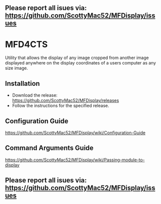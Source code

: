 ## Please report all isues via: https://github.com/ScottyMac52/MFDisplay/issues
# MFD4CTS
Utility that allows the display of any image cropped from another image displayed anywhere on the display coordinates of a users computer as any size image.

## Installation
 - Download the release: https://github.com/ScottyMac52/MFDisplay/releases
 - Follow the instructions for the specified release.
 
## Configuration Guide 
https://github.com/ScottyMac52/MFDisplay/wiki/Configuration-Guide

## Command Arguments Guide
https://github.com/ScottyMac52/MFDisplay/wiki/Passing-module-to-display

## Please report all isues via: https://github.com/ScottyMac52/MFDisplay/issues

